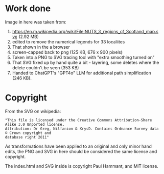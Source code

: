 # Work done 

Image in here was taken from:

1. https://en.m.wikipedia.org/wiki/File:NUTS_3_regions_of_Scotland_map.svg (2.92 MB)
2. edited to remove the numerical legends for 33 localiites
3. That shown in the a browser
4. screen-capped back to png (125 KB, 676 x 900 pixels)
5. Taken into a PNG to SVG tracing tool with "extra smoothing turned on"
6. That SVG fixed up by hand quite a bit - layering, some deletes where the delete couldn't be seen (353 KB)
7. Handed to ChatGPT's "GPT4o" LLM for additional path simplification (246 KB). 

# Copyright

From the SVG on wikipedia:

    "This file is licensed under the Creative Commons Attribution-Share Alike 3.0 Unported license.
    Attribution: Dr Greg, Nilfanion & XrysD. Contains Ordnance Survey data © Crown copyright and 
    database right 2011"

As transformations have been applied to an original and only minor hand edits, the PNG and SVG in here should be considered the same license and copyright.

The index.html and SVG inside is copyright Paul Hammant, and MIT license.